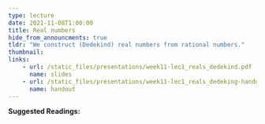 ```yaml
---
type: lecture
date: 2021-11-08T1:00:00
title: Real numbers
hide_from_announcments: true
tldr: "We construct (Dedekind) real numbers from rational numbers."
thumbnail: 
links: 
    - url: /static_files/presentations/week11-lec1_reals_dedekind.pdf
      name: slides
    - url: /static_files/presentations/week11-lec1_reals_dedeking-handout.pdf
      name: handout
---
```

**Suggested Readings:**

